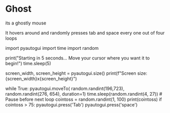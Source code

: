 # Ghost
its a ghostly mouse

It hovers around and randomly presses tab and space every one out of four loops

import pyautogui
import time
import random

print("Starting in 5 seconds... Move your cursor where you want it to begin!")
time.sleep(5)

screen_width, screen_height = pyautogui.size()
print(f"Screen size: {screen_width}x{screen_height}")

while True:
    pyautogui.moveTo( random.randint(196,723), random.randint(276, 654), duration=1)
    time.sleep(random.randint(4, 27))  # Pause before next loop
    cointoss = random.randint(1, 100)
    print(cointoss)
    if cointoss > 75:
        pyautogui.press('Tab')
        pyautogui.press('space')
